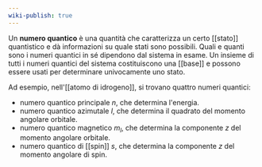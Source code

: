 ```yaml
---
wiki-publish: true
---
```

Un **numero quantico** è una quantità che caratterizza un certo [[stato]] quantistico e dà informazioni su quale stati sono possibili. Quali e quanti sono i numeri quantici in sé dipendono dal sistema in esame. Un insieme di tutti i numeri quantici del sistema costituiscono una [[base]] e possono essere usati per determinare univocamente uno stato.

Ad esempio, nell'[[atomo di idrogeno]], si trovano quattro numeri quantici:
- numero quantico principale $n$, che determina l'energia.
- numero quantico azimutale $l$, che determina il quadrato del momento angolare orbitale.
- numero quantico magnetico $m_{l}$, che determina la componente $z$ del momento angolare orbitale.
- numero quantico di [[spin]] $s$, che determina la componente $z$ del momento angolare di spin.